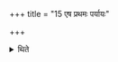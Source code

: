 +++
title = "15 एष प्रथमः पर्यायः"

+++

<details><summary>थिते</summary>

एष प्रथमः पर्यायः १५
</details>
